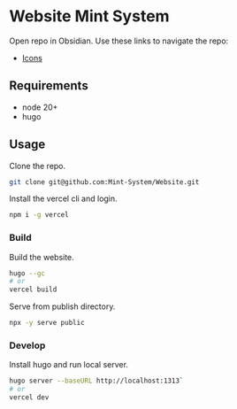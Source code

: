 # Website Mint System

Open repo in Obsidian. Use these links to navigate the repo:

* [Icons](static/assets/icons/README.md)

## Requirements

* node 20+
* hugo

## Usage

Clone the repo.

```bash
git clone git@github.com:Mint-System/Website.git
```

Install the vercel cli and login.

```bash
npm i -g vercel
```
### Build

Build the website.

```bash
hugo --gc
# or
vercel build
```

Serve from publish directory.

```bash
npx -y serve public
```

### Develop

Install hugo and run local server.

```bash
hugo server --baseURL http://localhost:1313`
# or
vercel dev
```
